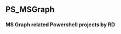 ## PS_MSGraph

#### MS Graph related Powershell projects by RD

<!---
#### Intune_App_Audit.ps1
Powershell script which queries MSGraph & inventories all Intune / Endpoint Manager applications & their associated groups / assignment policies / platforms.
--->

